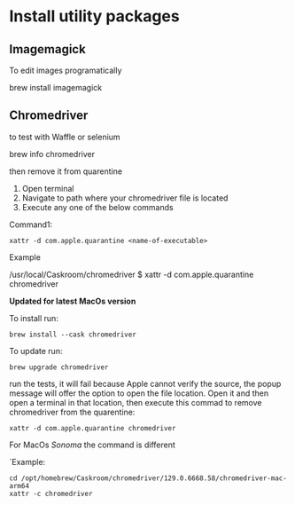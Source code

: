 # Install utility packages


## Imagemagick

To edit images programatically

brew install imagemagick

## Chromedriver

to test with Waffle or selenium

brew info chromedriver

then remove it from quarentine

1. Open terminal
2. Navigate to path where your chromedriver file is located
3. Execute any one of the below commands

Command1: 

`xattr -d com.apple.quarantine <name-of-executable>`

Example

/usr/local/Caskroom/chromedriver 
$ xattr -d com.apple.quarantine chromedriver

**Updated for latest MacOs version** 

To install run:

`brew install --cask chromedriver`

To update run: 

`brew upgrade chromedriver`

run the tests, it will fail because Apple cannot verify the source,
the popup message will offer the option to open the file location.
Open it and then open a terminal in that location, then execute this
commad to remove chromedriver from the quarentine:

`xattr -d com.apple.quarantine chromedriver`

For MacOs _Sonoma_ the command is different

`Example:

```
cd /opt/homebrew/Caskroom/chromedriver/129.0.6668.58/chromedriver-mac-arm64
xattr -c chromedriver
```

